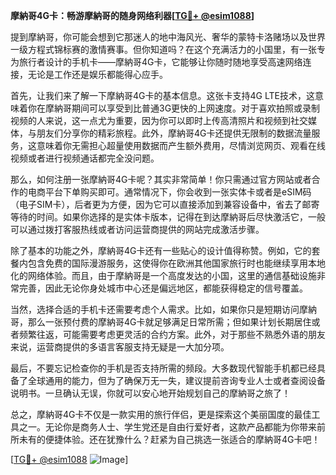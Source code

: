 **摩納哥4G卡：畅游摩納哥的随身网络利器[[TG💪+ @esim1088](https://t.me/s/esim1088)]**

提到摩納哥，你可能会想到它那迷人的地中海风光、奢华的蒙特卡洛赌场以及世界一级方程式锦标赛的激情赛事。但你知道吗？在这个充满活力的小国里，有一张专为旅行者设计的手机卡——摩納哥4G卡，它能够让你随时随地享受高速网络连接，无论是工作还是娱乐都能得心应手。

首先，让我们来了解一下摩納哥4G卡的基本信息。这张卡支持4G LTE技术，这意味着你在摩納哥期间可以享受到比普通3G更快的上网速度。对于喜欢拍照或录制视频的人来说，这一点尤为重要，因为你可以即时上传高清照片和视频到社交媒体，与朋友们分享你的精彩旅程。此外，摩納哥4G卡还提供无限制的数据流量服务，这意味着你无需担心超量使用数据而产生额外费用，尽情浏览网页、观看在线视频或者进行视频通话都完全没问题。

那么，如何注册一张摩納哥4G卡呢？其实非常简单！你只需通过官方网站或者合作的电商平台下单购买即可。通常情况下，你会收到一张实体卡或者是eSIM码（电子SIM卡），后者更为方便，因为它可以直接添加到兼容设备中，省去了邮寄等待的时间。如果你选择的是实体卡版本，记得在到达摩納哥后尽快激活它，一般可以通过拨打客服热线或者访问运营商提供的网站完成激活步骤。

除了基本的功能之外，摩納哥4G卡还有一些贴心的设计值得称赞。例如，它的套餐内包含免费的国际漫游服务，这使得你在欧洲其他国家旅行时也能继续享用本地化的网络体验。而且，由于摩納哥是一个高度发达的小国，这里的通信基础设施非常完善，因此无论你身处城市中心还是偏远地区，都能获得稳定的信号覆盖。

当然，选择合适的手机卡还需要考虑个人需求。比如，如果你只是短期访问摩納哥，那么一张预付费的摩納哥4G卡就足够满足日常所需；但如果计划长期居住或者频繁往返，可能需要考虑更灵活的合约方案。此外，对于那些不熟悉外语的朋友来说，运营商提供的多语言客服支持无疑是一大加分项。

最后，不要忘记检查你的手机是否支持所需的频段。大多数现代智能手机都已经具备了全球通用的能力，但为了确保万无一失，建议提前咨询专业人士或者查阅设备说明书。一旦确认无误，你就可以安心地开始规划自己的摩納哥之旅了！

总之，摩納哥4G卡不仅是一款实用的旅行伴侣，更是探索这个美丽国度的最佳工具之一。无论你是商务人士、学生党还是自由行爱好者，这款产品都能为你带来前所未有的便捷体验。还在犹豫什么？赶紧为自己挑选一张适合的摩納哥4G卡吧！

[[TG💪+ @esim1088](https://t.me/s/esim1088) ![Image](https://i.postimg.cc/4NQfJmqS/Snipaste-2025-05-13-00-14-12.png)]